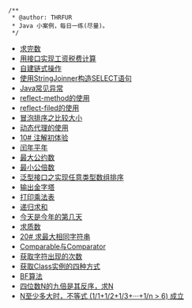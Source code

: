 ```
/**
 * @author: THRFUR
 * Java 小案例，每日一练(尽量)。
 */
```
- [求完数](src/com/javaCase/perfectNumber.java)
- [用接口实现工资税费计算](src/com/javaCase/incomeTax.java)
- [自建链式操作](src/com/javaCase/chainOperation.java)
- [使用StringJoinner构造SELECT语句](src/com/javaCase/StringJoinnerSELECT.java)
- [Java常见异常](src/com/javaCase/ExceptionExample.md)
- [reflect-method的使用](src/com/javaCase/reflectMethod.java)
- [reflect-filed的使用](src/com/javaCase/reflectField/reflectFiled.java)
- [冒泡排序之比较大小](src/com/javaCase/compareSize.java)
- [动态代理的使用](src/com/javaCase/InvocationHandler/proxyCase_1.java)
- [10# 注解初体验](src/com/javaCase/Annotation/annotationRangeCheck.java)
- [闰年平年](src/com/javaCase/leapYear.java)
- [最大公约数](src/com/javaCase/GCD.java)
- [最小公倍数](src/com/javaCase/LCM.java)
- [泛型接口之实现任意类型数组排序](src/com/javaCase/compareToTest/compareToTest.java)
- [输出金字塔](src/com/javaCase/getTriangle.java)
- [打印乘法表](src/com/javaCase/multiplicationTable.java)
- [递归求和](src/com/javaCase/Recursion.java)
- [今天是今年的第几天](src/com/javaCase/TheDayOfTheYear.java)
- [求质数](src/com/javaCase/primeNumbers.java)
- [20# 求最大相同字符串](src/com/javaCase/getMaxSameString.java)
- [Comparable与Comparator](src/com/javaCase/ComparableAndComparator)
- [获取字符出现的次数](src/com/javaCase/CharacterRepeatNumbers.java)
- [获取Class实例的四种方式](src/com/javaCase/TEST/TEST_12/getClassTest.java)
- [BF算法](src/com/javaCase/Index_BF.java)
- [四位数N的九倍是其反序，求N](src/com/javaCase/ReverseOrder.java)
- [N至少多大时，不等式 (1/1+1/2+1/3+···+1/n > 6) 成立](src/com/javaCase/GetN.java)